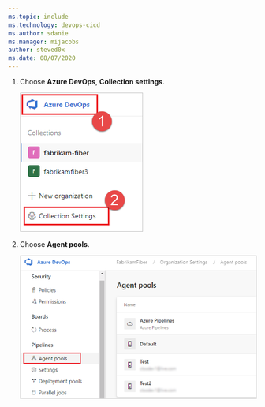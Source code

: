 ```yaml
---
ms.topic: include
ms.technology: devops-cicd
ms.author: sdanie
ms.manager: mijacobs
author: steved0x
ms.date: 08/07/2020
---
```


1. Choose **Azure DevOps**, **Collection settings**.

   ![Organization settings](../../media/agent-pools-tab/collection-settings-2020.png)

1. Choose **Agent pools**.

   ![Choose Manage pools](../../media/agent-pools-tab/agent-pools-2020.png)
